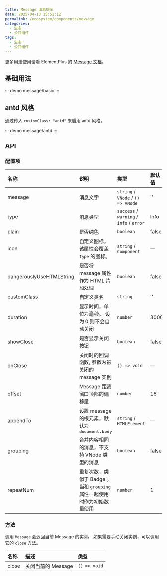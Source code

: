 ```yaml
---
title: Message 消息提示
date: 2025-04-13 15:51:12
permalink: /ecosystem/components/message
categories:
  - 生态
  - 公共组件
tags:
  - 生态
  - 公共组件
---
```


更多用法使用请看 ElementPlus 的 [Message 文档](https://element-plus.org/zh-CN/component/message.html)。

## 基础用法

::: demo
message/basic
:::

## antd 风格

通过传入 `customClass: "antd"` 来启用 antd 风格。

::: demo
message/antd
:::

## API

### 配置项

| 名称                     | 说明                                                                    | 类型                                     | 默认值 |
| :----------------------- | :---------------------------------------------------------------------- | :--------------------------------------- | :----- |
| message                  | 消息文字                                                                | `string` / `VNode` / `() => VNode`       | ''     |
| type                     | 消息类型                                                                | `success` / `warning` / `info` / `error` | info   |
| plain                    | 是否纯色                                                                | `boolean`                                | false  |
| icon                     | 自定义图标，该属性会覆盖 `type` 的图标。                                | `string` / `Component`                   | —      |
| dangerouslyUseHTMLString | 是否将 message 属性作为 HTML 片段处理                                   | `boolean`                                | false  |
| customClass              | 自定义类名                                                              | `string`                                 | ''     |
| duration                 | 显示时间，单位为毫秒。 设为 0 则不会自动关闭                            | `number`                                 | 3000   |
| showClose                | 是否显示关闭按钮                                                        | `boolean`                                | false  |
| onClose                  | 关闭时的回调函数, 参数为被关闭的 message 实例                           | `() => void`                             | —      |
| offset                   | Message 距离窗口顶部的偏移量                                            | `number`                                 | 16     |
| appendTo                 | 设置 message 的根元素，默认为 `document.body`                           | `string` / `HTMLElement`                 | —      |
| grouping                 | 合并内容相同的消息，不支持 VNode 类型的消息                             | `boolean`                                | false  |
| repeatNum                | 重复次数，类似于 Badge 。当和 `grouping` 属性一起使用时作为初始数量使用 | `number`                                 | 1      |

### 方法

调用 `Message` 会返回当前 Message 的实例。 如果需要手动关闭实例，可以调用它的 `close` 方法。

| 名称  | 描述               | 类型         |
| :---- | :----------------- | :----------- |
| close | 关闭当前的 Message | `() => void` |
